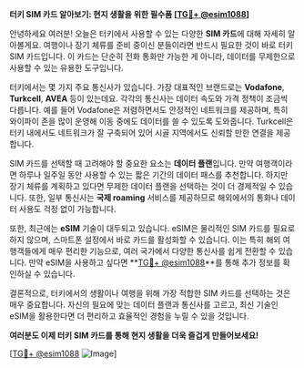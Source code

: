 **터키 SIM 카드 알아보기: 현지 생활을 위한 필수품 [[TG💪+ @esim1088](https://t.me/s/esim1088)]**

안녕하세요 여러분! 오늘은 터키에서 사용할 수 있는 다양한 **SIM 카드**에 대해 자세히 알아볼게요. 여행이나 장기 체류를 준비 중이신 분들이라면 반드시 필요한 것이 바로 터키 SIM 카드입니다. 이 카드는 단순히 전화 통화만 가능한 게 아니라, 데이터를 무제한으로 사용할 수 있는 유용한 도구입니다.

터키에서는 몇 가지 주요 통신사가 있습니다. 가장 대표적인 브랜드로는 **Vodafone**, **Turkcell**, **AVEA** 등이 있는데요. 각각의 통신사는 데이터 속도와 가격 정책이 조금씩 다릅니다. 예를 들어 Vodafone은 저렴하면서도 안정적인 네트워크를 제공하며, 특히 와이파이 존을 많이 운영해 이동 중에도 데이터를 쓸 수 있도록 도와줍니다. Turkcell은 터키 내에서도 네트워크가 잘 구축되어 있어 시골 지역에서도 신뢰할 만한 연결을 제공합니다.

SIM 카드를 선택할 때 고려해야 할 중요한 요소는 **데이터 플랜**입니다. 만약 여행객이라면 하루나 일주일 동안 사용할 수 있는 짧은 기간의 데이터 패스를 추천합니다. 하지만 장기 체류를 계획하고 있다면 무제한 데이터 플랜을 선택하는 것이 더 경제적일 수 있습니다. 또한, 일부 통신사는 **국제 roaming** 서비스를 제공하므로 해외에서의 통화나 데이터 사용도 걱정 없이 가능합니다.

또한, 최근에는 **eSIM** 기술이 대두되고 있습니다. eSIM은 물리적인 SIM 카드를 필요로 하지 않으며, 스마트폰 설정에서 바로 카드를 활성화할 수 있습니다. 이는 특히 해외 여행객들에게 매우 편리한 기능으로, 여러 국가에서 다양한 통신사를 쉽게 전환할 수 있습니다. 만약 eSIM을 사용하고 싶다면 **[TG💪+ @esim1088](https://t.me/s/esim1088)**를 통해 추가 정보를 확인하실 수 있습니다.

결론적으로, 터키에서의 생활이나 여행을 위해 가장 적합한 SIM 카드를 선택하는 것은 매우 중요합니다. 자신의 필요에 맞는 데이터 플랜과 통신사를 고르고, 최신 기술인 eSIM을 활용한다면 더 편리하고 효율적인 경험을 누릴 수 있을 것입니다.

**여러분도 이제 터키 SIM 카드를 통해 현지 생활을 더욱 즐겁게 만들어보세요!** 

[[TG💪+ @esim1088](https://t.me/s/esim1088) ![Image](https://i.postimg.cc/Y0z9fWf4/image.png)]